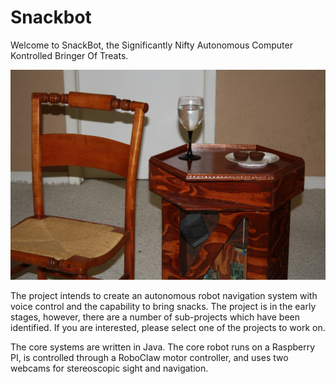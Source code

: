# Snackbot

Welcome to SnackBot, the Significantly Nifty Autonomous Computer Kontrolled
Bringer Of Treats.

<img src="snackbot.png" alt="Snackbot Picture" style="width: 1024px;"/>

The project intends to create an autonomous robot navigation system with voice
control and the capability to bring snacks.  The project is in the early stages,
however, there are a number of sub-projects which have been identified.  If you
are interested, please select one of the projects to work on.

The core systems are written in Java.  The core robot runs on a Raspberry PI,
is controlled through a RoboClaw motor controller, and uses two webcams 
for stereoscopic sight and navigation.
